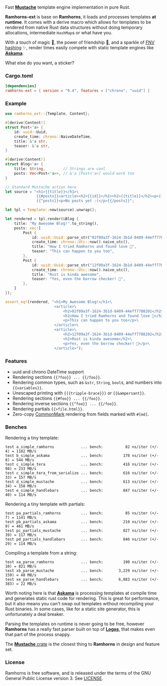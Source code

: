 Fast [**Mustache**](https://mustache.github.io/) template engine implementation
in pure Rust.

**Ramhorns-ext** is base on **Ramhorns**, it loads and processes templates **at runtime**. It comes with a derive macro
which allows for templates to be rendered from native Rust data structures without doing
temporary allocations, intermediate `HashMap`s or what have you.

With a touch of magic 🎩, the power of friendship 🥂, and a sparkle of
[FNV hashing](https://en.wikipedia.org/wiki/Fowler%E2%80%93Noll%E2%80%93Vo_hash_function)
✨, render times easily compete with static template engines like
[**Askama**](https://github.com/djc/askama).

What else do you want, a sticker?

### Cargo.toml

```toml
[dependencies]
ramhorns-ext = { version = "0.4", features = ["chrono", "uuid"] }
```

### Example

```rust
use ramhorns_ext::{Template, Content};

#[derive(Content)]
struct Post<'a> {
    id: uuid::Uuid,
    create_time: chrono::NaiveDateTime,
    title: &'a str,
    teaser: &'a str,
}

#[derive(Content)]
struct Blog<'a> {
    title: String,        // Strings are cool
    posts: Vec<Post<'a>>, // &'a [Post<'a>] would work too
}

// Standard Mustache action here
let source = "<h1>{{title}}</h1>\
              {{#posts}}<article><h2>{{id}}</h2><h2>{{title}}</h2><p>{{teaser}}</p></article>{{/posts}}\
              {{^posts}}<p>No posts yet :(</p>{{/posts}}";

let tpl = Template::new(source).unwrap();

let rendered = tpl.render(&Blog {
    title: "My Awesome Blog!".to_string(),
    posts: vec![
        Post {
            id: uuid::Uuid::parse_str("02f09a3f-1624-3b1d-8409-44eff7708201").unwrap(),
            create_time: chrono::Utc::now().naive_utc(),
            title: "How I tried Ramhorns and found love 💖",
            teaser: "This can happen to you too",
        },
        Post {
            id: uuid::Uuid::parse_str("12f09a3f-1624-3b1d-8409-44eff7708202").unwrap(),
            create_time: chrono::Utc::now().naive_utc(),
            title: "Rust is kinda awesome",
            teaser: "Yes, even the borrow checker! 🦀",
        },
    ]
});

assert_eq!(rendered, "<h1>My Awesome Blog!</h1>\
                      <article>\
                          <h2>02f09a3f-1624-3b1d-8409-44eff7708201</h2>\
                          <h2>How I tried Ramhorns and found love 💖</h2>\
                          <p>This can happen to you too</p>\
                      </article>\
                      <article>\
                          <h2>12f09a3f-1624-3b1d-8409-44eff7708202</h2>\
                          <h2>Rust is kinda awesome</h2>\
                          <p>Yes, even the borrow checker! 🦀</p>\
                      </article>");
```

### Features

+ uuid and chrono DateTime support
+ Rendering sections `{{?foo}} ... {{/foo}}`.
+ Rendering common types, such as `&str`, `String`, `bool`s, and numbers into `{{variables}}`.
+ Unescaped printing with `{{{tripple-brace}}}` or `{{&ampersant}}`.
+ Rendering sections `{{#foo}} ... {{/foo}}`.
+ Rendering inverse sections `{{^foo}} ... {{/foo}}`.
+ Rendering partials `{{>file.html}}`.
+ Zero-copy [CommonMark](https://commonmark.org/) rendering from fields marked with `#[md]`.

### Benches

Rendering a tiny template:
```
test a_simple_ramhorns            ... bench:          82 ns/iter (+/- 4) = 1182 MB/s
test b_simple_askama              ... bench:         178 ns/iter (+/- 8) = 544 MB/s
test c_simple_tera                ... bench:         416 ns/iter (+/- 98) = 233 MB/s
test c_simple_tera_from_serialize ... bench:         616 ns/iter (+/- 33) = 157 MB/s
test d_simple_mustache            ... bench:         613 ns/iter (+/- 34) = 158 MB/s
test e_simple_handlebars          ... bench:         847 ns/iter (+/- 40) = 114 MB/s
```

Rendering a tiny template with partials:
```
test pa_partials_ramhorns         ... bench:          85 ns/iter (+/- 7) = 1141 MB/s
test pb_partials_askama           ... bench:         210 ns/iter (+/- 9) = 461 MB/s
test pc_partials_mustache         ... bench:         827 ns/iter (+/- 39) = 117 MB/s
test pd_partials_handlebars       ... bench:         846 ns/iter (+/- 29) = 114 MB/s
```

Compiling a template from a string:
```
test xa_parse_ramhorns            ... bench:         190 ns/iter (+/- 10) = 821 MB/s
test xb_parse_mustache            ... bench:       3,229 ns/iter (+/- 159) = 48 MB/s
test xe_parse_handlebars          ... bench:       6,883 ns/iter (+/- 383) = 22 MB/s
```

Worth noting here is that [**Askama**](https://github.com/djc/askama) is processing
templates at compile time and generates static rust code for rendering. This is great
for performance, but it also means you can't swap out templates without recompiling
your Rust binaries. In some cases, like for a static site generator, this is
unfortunately a deal breaker.

Parsing the templates on runtime is never going to be free, however **Ramhorns** has
a really fast parser built on top of [**Logos**](https://github.com/maciejhirsz/logos),
that makes even that part of the process snappy.

The [**Mustache** crate](https://github.com/nickel-org/rust-mustache) is the closest
thing to **Ramhorns** in design and feature set.

### License

Ramhorns is free software, and is released under the terms of the GNU General Public
License version 3. See [LICENSE](LICENSE).
